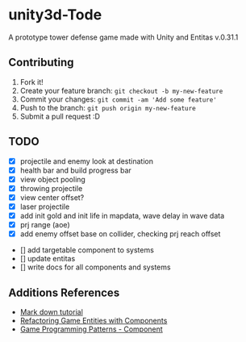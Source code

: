 # unity3d-Tode

A prototype tower defense game made with Unity and Entitas v.0.31.1

## Contributing

1. Fork it!
2. Create your feature branch: `git checkout -b my-new-feature`
3. Commit your changes: `git commit -am 'Add some feature'`
4. Push to the branch: `git push origin my-new-feature`
5. Submit a pull request :D

## TODO
- [x] projectile and enemy look at destination
- [x] health bar and build progress bar
- [x] view object pooling
- [x] throwing projectile
- [x] view center offset?
- [x] laser projectile
- [x] add init gold and init life in mapdata, wave delay in wave data
- [x] prj range (aoe)
- [x] add enemy offset base on collider, checking prj reach offset
- [] add targetable component to systems
- [] update entitas
- [] write docs for all components and systems

## Additions References
* [Mark down tutorial](http://www.markdowntutorial.com/)
* [Refactoring Game Entities with Components](http://cowboyprogramming.com/2007/01/05/evolve-your-heirachy/)
* [Game Programming Patterns - Component](http://gameprogrammingpatterns.com/component.html)
